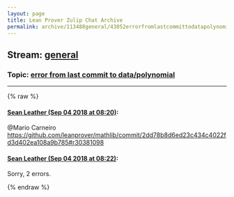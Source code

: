 ```yaml
---
layout: page
title: Lean Prover Zulip Chat Archive 
permalink: archive/113488general/43052errorfromlastcommittodatapolynomial.html
---
```


## Stream: [general](index.html)
### Topic: [error from last commit to data/polynomial](43052errorfromlastcommittodatapolynomial.html)

---


{% raw %}
#### [ Sean Leather (Sep 04 2018 at 08:20)](https://leanprover.zulipchat.com/#narrow/stream/113488-general/topic/error%20from%20last%20commit%20to%20data/polynomial/near/133294024):
<p><span class="user-mention" data-user-id="110049">@Mario Carneiro</span> <a href="https://github.com/leanprover/mathlib/commit/2dd78b8d6ed23c434c4022fd3d402ea108a9b785#r30381098" target="_blank" title="https://github.com/leanprover/mathlib/commit/2dd78b8d6ed23c434c4022fd3d402ea108a9b785#r30381098">https://github.com/leanprover/mathlib/commit/2dd78b8d6ed23c434c4022fd3d402ea108a9b785#r30381098</a></p>

#### [ Sean Leather (Sep 04 2018 at 08:22)](https://leanprover.zulipchat.com/#narrow/stream/113488-general/topic/error%20from%20last%20commit%20to%20data/polynomial/near/133294094):
<p>Sorry, 2 errors.</p>


{% endraw %}
